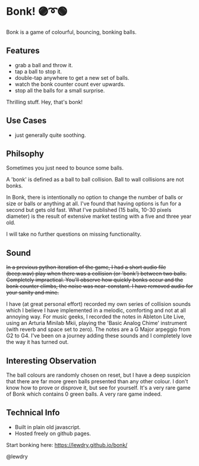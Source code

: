 # Bonk! 🟣➰🟢
Bonk is a game of colourful, bouncing, bonking balls.

## Features
* grab a ball and throw it. 
* tap a ball to stop it. 
* double-tap anywhere to get a new set of balls.
* watch the bonk counter count ever upwards. 
* stop all the balls for a small surprise. 

Thrilling stuff. Hey, that's bonk!

## Use Cases
* just generally quite soothing.

## Philsophy
Sometimes you just need to bounce some balls.

A 'bonk' is defined as a ball to ball collision. Ball to wall collisions are not bonks.

In Bonk, there is intentionally no option to change the number of balls or size or balls or anything at all. I've found that having options is fun for a second but gets old fast. What I've published (15 balls, 10-30 pixels diameter) is the result of extensive market testing with a five and three year old. 

I will take no further questions on missing functionality.

## Sound
~~In a previous python iteration of the game, I had a short audio file (beep.wav) play when there was a collision (or 'bonk') between two balls. Completely impractical. You'll observe how quickly bonks occur and the bonk counter climbs, the noise was near-constant. I have removed audio for your sanity and mine.~~

I have (at great personal effort) recorded my own series of collision sounds which I believe I have implemented in a melodic, comforting and not at all annoying way. For music geeks, I recorded the notes in Ableton Lite Live, using an Arturia Minilab Mkii, playing the 'Basic Analog Chime' instrument (with reverb and space set to zero). The notes are a G Major arpeggio from G2 to G4. I've been on a journey adding these sounds and I completely love the way it has turned out.

## Interesting Observation
The ball colours are randomly chosen on reset, but I have a deep suspicion that there are far more green balls presented than any other colour. I don't know how to prove or disprove it, but see for yourself. It's a very rare game of Bonk which contains 0 green balls. A very rare game indeed.

## Technical Info
* Built in plain old javascript.
* Hosted freely on github pages.

Start bonking here: https://lewdry.github.io/bonk/

@lewdry
